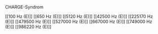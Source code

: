 CHARGE-Syndrom

[[100 Hz (E)]]
[[650 Hz (E)]]
[[5120 Hz (E)]]
[[42500 Hz (E)]]
[[225170 Hz (E)]]
[[479500 Hz (E)]]
[[527000 Hz (E)]]
[[667000 Hz (E)]]
[[749000 Hz (E)]]
[[986220 Hz (E)]]